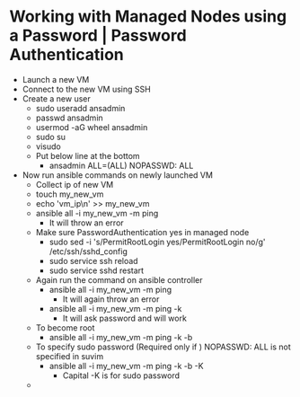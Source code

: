 # Working with Managed Nodes using a Password | Password Authentication
 - Launch a new VM
 - Connect to the new VM using SSH
 - Create a new user
   - sudo useradd ansadmin
   - passwd ansadmin
   - usermod -aG wheel ansadmin
   - sudo su
   - visudo
   - Put below line at the bottom
     - ansadmin ALL=(ALL)   NOPASSWD: ALL
 - Now run ansible commands on newly launched VM
   - Collect ip of new VM
   - touch my_new_vm
   - echo 'vm_ip\n' >> my_new_vm
   - ansible all -i my_new_vm -m ping
     - It will throw an error
   - Make sure PasswordAuthentication yes in managed node
     - sudo sed -i 's/PermitRootLogin yes/PermitRootLogin no/g' /etc/ssh/sshd_config
     - sudo service ssh reload
     - sudo service sshd restart
   - Again run the command on ansible controller
     - ansible all -i my_new_vm -m ping
       - It will again throw an error
     - ansible all -i my_new_vm -m ping -k
       - It will ask password and will work
   - To become root
     - ansible all -i my_new_vm -m ping -k -b
   - To specify sudo password (Required only if ) NOPASSWD: ALL is not specified in suvim
     - ansible all -i my_new_vm -m ping -k -b -K
         - Capital -K is for sudo password
   - 